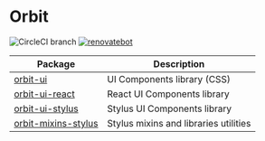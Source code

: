 # Orbit

![CircleCI branch](https://img.shields.io/circleci/project/github/moonwalker/orbit/master.svg)
[![renovatebot](https://badges.renovateapi.com/github/moonwalker/orbit)](https://renovatebot.com/dashboard#github/moonwalker/orbit)

| Package | Description |
|---------|-------------|
| [orbit-ui](packages/ui) | UI Components library (CSS) |
| [orbit-ui-react](packages/ui-react) | React UI Components library |
| [orbit-ui-stylus](packages/ui-stylus) | Stylus UI Components library |
| [orbit-mixins-stylus](packages/mixins-stylus) | Stylus mixins and libraries utilities |

